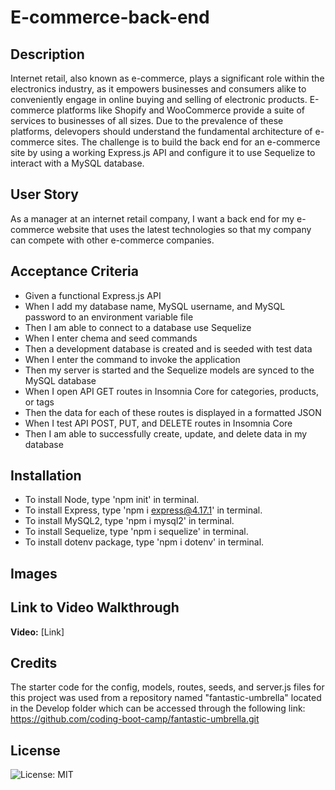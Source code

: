 # E-commerce-back-end

## Description

Internet retail, also known as e-commerce, plays a significant role within the electronics industry, as it empowers businesses and consumers alike to conveniently engage in online buying and selling of electronic products. E-commerce platforms like Shopify and WooCommerce provide a suite of services to businesses of all sizes. Due to the prevalence of these platforms, delevopers should understand the fundamental architecture of e-commerce sites. The challenge is to build the back end for an e-commerce site by using a working Express.js API and configure it to use Sequelize to interact with a MySQL database.

## User Story

As a manager at an internet retail company, I want a back end for my e-commerce website that uses the latest technologies so that my company can compete with other e-commerce companies.

## Acceptance Criteria

 - Given a functional Express.js API
 - When I add my database name, MySQL username, and MySQL password to an environment variable file
 - Then I am able to connect to a database use Sequelize
 - When I enter chema and seed commands
 - Then a development database is created and is seeded with test data
 - When I enter the command to invoke the application
 - Then my server is started and the Sequelize models are synced to the MySQL database
 - When I open API GET routes in Insomnia Core for categories, products, or tags
 - Then the data for each of these routes is displayed in a formatted JSON
 - When I test API POST, PUT, and DELETE routes in Insomnia Core
 - Then I am able to successfully create, update, and delete data in my database

## Installation

 - To install Node, type 'npm init' in terminal.
 - To install Express, type 'npm i express@4.17.1' in terminal.
 - To install MySQL2, type 'npm i mysql2' in terminal.
 - To install Sequelize, type 'npm i sequelize' in terminal.
 - To install dotenv package, type 'npm i dotenv' in terminal.

## Images



## Link to Video Walkthrough

**Video:** [Link]

## Credits

The starter code for the config, models, routes, seeds, and server.js files for this project was used from a repository named "fantastic-umbrella" located in the Develop folder which can be accessed through the following link: https://github.com/coding-boot-camp/fantastic-umbrella.git

## License

![License: MIT](https://img.shields.io/badge/License-MIT-yellow.svg)